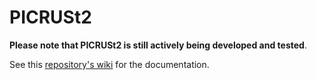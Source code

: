 # PICRUSt2

**Please note that PICRUSt2 is still actively being developed and tested**.

See this [repository's wiki](https://github.com/picrust/picrust2/wiki) for the documentation.
